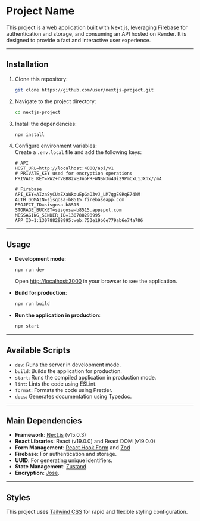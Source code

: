 
# Project Name

This project is a web application built with Next.js, leveraging Firebase for authentication and storage, and consuming an API hosted on Render. It is designed to provide a fast and interactive user experience.

---

## Installation

1. Clone this repository:
   ```bash
   git clone https://github.com/user/nextjs-project.git
   ```

2. Navigate to the project directory:
   ```bash
   cd nextjs-project
   ```

3. Install the dependencies:
   ```bash
   npm install
   ```

4. Configure environment variables:  
   Create a `.env.local` file and add the following keys:
   ```
   # API
   HOST_URL=http://localhost:4000/api/v1
   # PRIVATE_KEY used for encryption operations
   PRIVATE_KEY=kW2+nVBB8zVEJnoPRFWNSN3u4Di29PmCxL1JXnx//mA

   # Firebase
   API_KEY=AIzaSyCUaZXaWkouEpGaQ3vJ_LM7qgE9RqE74kM
   AUTH_DOMAIN=sisgosa-b8515.firebaseapp.com
   PROJECT_ID=sisgosa-b8515
   STORAGE_BUCKET=sisgosa-b8515.appspot.com
   MESSAGING_SENDER_ID=130788298995
   APP_ID=1:130788298995:web:753e19b6e779ab6e74a786
   ```

---

## Usage

- **Development mode**:
  ```bash
  npm run dev
  ```
  Open [http://localhost:3000](http://localhost:3000) in your browser to see the application.

- **Build for production**:
  ```bash
  npm run build
  ```

- **Run the application in production**:
  ```bash
  npm start
  ```

---

## Available Scripts

- `dev`: Runs the server in development mode.
- `build`: Builds the application for production.
- `start`: Runs the compiled application in production mode.
- `lint`: Lints the code using ESLint.
- `format`: Formats the code using Prettier.
- `docs`: Generates documentation using Typedoc.

---

## Main Dependencies

- **Framework**: [Next.js](https://nextjs.org/) (v15.0.3)
- **React Libraries**: React (v19.0.0) and React DOM (v19.0.0)
- **Form Management**: [React Hook Form](https://react-hook-form.com/) and [Zod](https://zod.dev/)
- **Firebase**: For authentication and storage.
- **UUID**: For generating unique identifiers.
- **State Management**: [Zustand](https://zustand-demo.pmnd.rs/).
- **Encryption**: [Jose](https://github.com/panva/jose).

---

## Styles

This project uses [Tailwind CSS](https://tailwindcss.com/) for rapid and flexible styling configuration.

